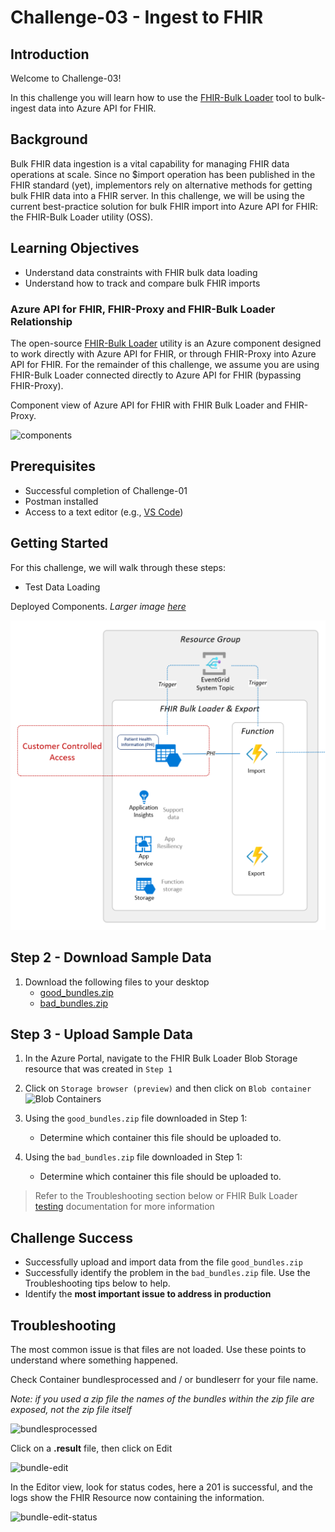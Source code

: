 # Challenge-03 - Ingest to FHIR

## Introduction

Welcome to Challenge-03!

In this challenge you will learn how to use the [FHIR-Bulk Loader](https://github.com/microsoft/fhir-loader) tool to bulk-ingest data into Azure API for FHIR.

## Background

Bulk FHIR data ingestion is a vital capability for managing FHIR data operations at scale. Since no $import operation has been published in the FHIR standard (yet), implementors rely on alternative methods for getting bulk FHIR data into a FHIR server. In this challenge, we will be using the current best-practice solution for bulk FHIR import into Azure API for FHIR: the FHIR-Bulk Loader utility (OSS).

## Learning Objectives

+ Understand data constraints with FHIR bulk data loading
+ Understand how to track and compare bulk FHIR imports

### Azure API for FHIR, FHIR-Proxy and FHIR-Bulk Loader Relationship 
The open-source [FHIR-Bulk Loader](https://github.com/microsoft/fhir-loader) utility is an Azure component designed to work directly with Azure API for FHIR, or through FHIR-Proxy into Azure API for FHIR. For the remainder of this challenge, we assume you are using FHIR-Bulk Loader connected directly to Azure API for FHIR (bypassing FHIR-Proxy).

Component view of Azure API for FHIR with FHIR Bulk Loader and FHIR-Proxy.  

![components](./media/components.png)


## Prerequisites
+ Successful completion of Challenge-01
+ Postman installed
+ Access to a text editor (e.g., [VS Code](https://code.visualstudio.com/))

## Getting Started
For this challenge, we will walk through these steps: 
- Test Data Loading 

Deployed Components.  _Larger image [here](./media/install-components.png)_ 

![fhir-bulk](./media/install-components-small.png)



## Step 2 - Download Sample Data

1. Download the following files to your desktop
    + [good_bundles.zip](/docs/assets/zip/good_bundles.zip)
    + [bad_bundles.zip](/docs/assets/zip/bad_bundles.zip)

## Step 3 - Upload Sample Data

1. In the Azure Portal, navigate to the FHIR Bulk Loader Blob Storage resource that was created in `Step 1`

2. Click on `Storage browser (preview)` and then click on `Blob container`
![Blob Containers](./media/portal-browser-container.png)  

3. Using the `good_bundles.zip` file downloaded in Step 1:
    + Determine which container this file should be uploaded to.

4. Using  the `bad_bundles.zip` file downloaded in Step 1:
    + Determine which container this file should be uploaded to.

> Refer to the Troubleshooting section below or FHIR Bulk Loader [testing](https://github.com/microsoft/fhir-loader/blob/main/docs/testing.md) documentation for more information


## Challenge Success

+ Successfully upload and import data from the file `good_bundles.zip`
+ Successfully identify the problem in the `bad_bundles.zip` file.  Use the Troubleshooting tips below to help. 
+ Identify the **most important issue to address in production**

## Troubleshooting 
The most common issue is that files are not loaded.  Use these points to understand where something happened. 

Check Container bundlesprocessed and / or bundleserr for your file name.  

_Note: if you used a zip file the names of the bundles within the zip file are exposed, not the zip file itself_

![bundlesprocessed](./media/bundlesprocessed.png)

Click on a **.result** file, then click on Edit

![bundle-edit](./media/bundle-edit.png)

In the Editor view, look for status codes, here a 201 is successful, and the logs show the FHIR Resource now containing the information. 

![bundle-edit-status](./media/bundle-edit-status.png)
